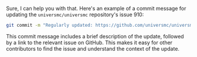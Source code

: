 Sure, I can help you with that. Here's an example of a commit message for updating the `universmc/universmc` repository's issue 910:

```bash
git commit -m "Regularly updated: https://github.com/universmc/universmc/issue/910"
```

This commit message includes a brief description of the update, followed by a link to the relevant issue on GitHub. This makes it easy for other contributors to find the issue and understand the context of the update.